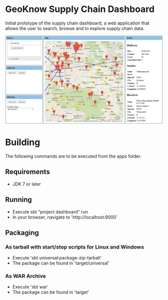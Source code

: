 # GeoKnow Supply Chain Dashboard

Initial prototype of the supply chain dashboard, a web application that allows the user to search, browse and to explore supply chain data.

![Screenshot](screenshot.png)

# Building

The following commands are to be executed from the apps folder.

## Requirements

- JDK 7 or later
 
## Running

- Execute sbt "project dashboard" run
- In your browser, navigate to 'http://localhost:9000'

## Packaging

### As tarball with start/stop scripts for Linux and Windows

- Execute 'sbt universal:package-zip-tarball'
- The package can be found in 'target/universal'

### As WAR Archive

- Execute 'sbt war'
- The package can be found in 'target'
